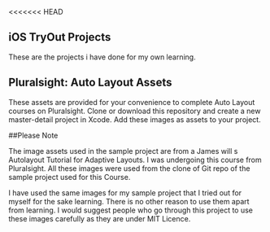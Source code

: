 <<<<<<< HEAD
## iOS TryOut Projects

These are the projects i have done for my own learning.

## Pluralsight: Auto Layout Assets

These assets are provided for your convenience to complete Auto Layout courses on Pluralsight.  Clone or download this repository and create a new master-detail project in Xcode.  Add these images as assets to your project. 


##Please Note

The image assets used in the sample project are from a James will s Autolayout Tutorial for Adaptive Layouts. I was undergoing this course from Pluralsight. All these images were used from the clone of Git repo of the sample project used for this Course. 

I have used the same images for my sample project that I tried out for myself for the sake learning. There is no other reason to use them apart from learning. I would suggest people who go through this project to use these images carefully as they are under MIT Licence.

